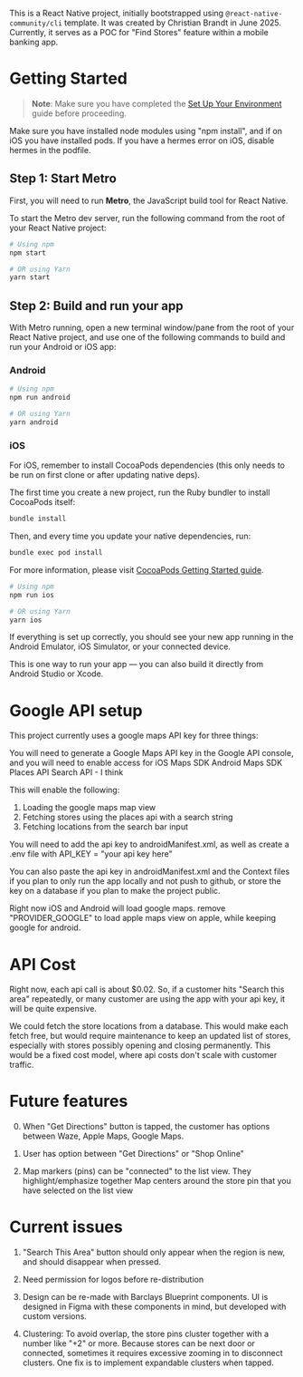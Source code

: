 This is a React Native project, initially bootstrapped using `@react-native-community/cli` template.
It was created by Christian Brandt in June 2025. Currently, it serves as a POC for "Find Stores" feature
within a mobile banking app.

# Getting Started

> **Note**: Make sure you have completed the [Set Up Your Environment](https://reactnative.dev/docs/set-up-your-environment) guide before proceeding.

Make sure you have installed node modules using "npm install", and if on iOS you have installed pods.
If you have a hermes error on iOS, disable hermes in the podfile.

## Step 1: Start Metro

First, you will need to run **Metro**, the JavaScript build tool for React Native.

To start the Metro dev server, run the following command from the root of your React Native project:

```sh
# Using npm
npm start

# OR using Yarn
yarn start
```

## Step 2: Build and run your app

With Metro running, open a new terminal window/pane from the root of your React Native project, and use one of the following commands to build and run your Android or iOS app:

### Android

```sh
# Using npm
npm run android

# OR using Yarn
yarn android
```

### iOS

For iOS, remember to install CocoaPods dependencies (this only needs to be run on first clone or after updating native deps).

The first time you create a new project, run the Ruby bundler to install CocoaPods itself:

```sh
bundle install
```

Then, and every time you update your native dependencies, run:

```sh
bundle exec pod install
```

For more information, please visit [CocoaPods Getting Started guide](https://guides.cocoapods.org/using/getting-started.html).

```sh
# Using npm
npm run ios

# OR using Yarn
yarn ios
```

If everything is set up correctly, you should see your new app running in the Android Emulator, iOS Simulator, or your connected device.

This is one way to run your app — you can also build it directly from Android Studio or Xcode.

# Google API setup

This project currently uses a google maps API key for three things:

You will need to generate a Google Maps API key in the Google API console,
and you will need to enable access for
iOS Maps SDK
Android Maps SDK
Places API
Search API - I think

This will enable the following:

1. Loading the google maps map view
2. Fetching stores using the places api with a search string
3. Fetching locations from the search bar input

You will need to add the api key to androidManifest.xml, as well as create a .env file with API_KEY = "your api key here"

You can also paste the api key in androidManifest.xml and the Context files if you plan to only run the app locally and not push to github, or store the key on a database if you plan to make the project public.

Right now iOS and Android will load google maps. remove "PROVIDER_GOOGLE" to load apple maps view on apple, while keeping google for android.

# API Cost

Right now, each api call is about $0.02. So, if a customer hits "Search this area" repeatedly, or many customer are using the app with your api key, it will be quite expensive.

We could fetch the store locations from a database. This would make each fetch free, but would require maintenance to keep an updated list of stores, especially with stores possibly opening and closing permanently.
This would be a fixed cost model, where api costs don't scale with customer traffic.

# Future features

0. When "Get Directions" button is tapped, the customer has options between Waze, Apple Maps, Google Maps.

1. User has option between "Get Directions" or "Shop Online"

2. Map markers (pins) can be "connected" to the list view.
   They highlight/emphasize together
   Map centers around the store pin that you have selected on the list view

# Current issues

1. "Search This Area" button should only appear when the region is new, and should disappear when pressed.

2. Need permission for logos before re-distribution

3. Design can be re-made with Barclays Blueprint components.
   UI is designed in Figma with these components in mind, but developed with custom versions.

4. Clustering: To avoid overlap, the store pins cluster together with a number like "+2" or more.
   Because stores can be next door or connected, sometimes it requires
   excessive zooming in to disconnect clusters. One fix is to implement expandable clusters when tapped.
